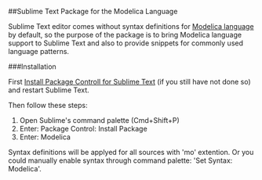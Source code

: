 ##Sublime Text Package for the Modelica Language

Sublime Text editor comes without syntax definitions for  [Modelica language](http://www.modelica.org) by default, so the purpose of the package is to bring Modelica language support to Sublime Text and also to provide snippets for commonly used language patterns.

###Installation

First [Install Package Controll for Sublime Text](https://packagecontrol.io/installation) (if you still have not done so) and restart Sublime Text.

Then follow these steps:

1. Open Sublime's command palette (Cmd+Shift+P)
1. Enter: Package Control: Install Package
1. Enter: Modelica

Syntax definitions will be applyed for all sources with 'mo' extention. Or you could manually enable syntax through command palette: 'Set Syntax: Modelica'.
